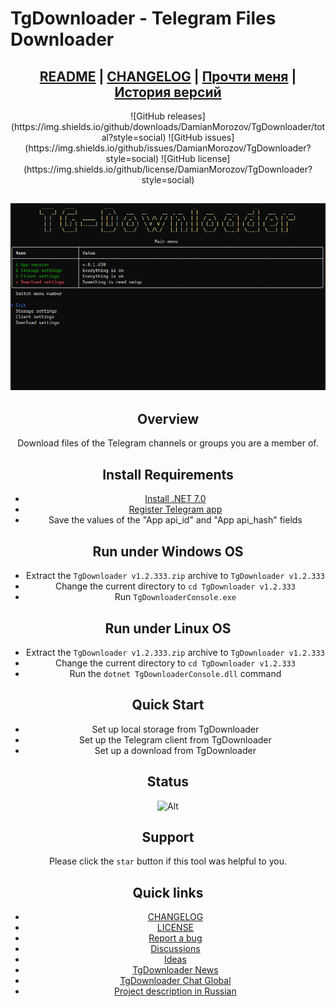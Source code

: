 ﻿# TgDownloader - Telegram Files Downloader

## <div align="center"><b><a href="README.md">README</a> | <a href="CHANGELOG.md">CHANGELOG</a> | <a href="README-RUS.md">Прочти меня</a> | <a href="CHANGELOG-RUS.md">История версий</a></b></div>

<div align="center">
	![GitHub releases](https://img.shields.io/github/downloads/DamianMorozov/TgDownloader/total?style=social)
	![GitHub issues](https://img.shields.io/github/issues/DamianMorozov/TgDownloader?style=social)
	![GitHub license](https://img.shields.io/github/license/DamianMorozov/TgDownloader?style=social)
<div>

## <p align="center"><img src="Assets/Main_menu.png"></p>

## Overview
Download files of the Telegram channels or groups you are a member of.

## Install Requirements
- [Install .NET 7.0](https://dotnet.microsoft.com/download/dotnet/7.0)
- [Register Telegram app](https://my.telegram.org/apps/)
- Save the values of the "App api_id" and "App api_hash" fields

## Run under Windows OS
- Extract the `TgDownloader v1.2.333.zip` archive to `TgDownloader v1.2.333`
- Change the current directory to `cd TgDownloader v1.2.333`
- Run `TgDownloaderConsole.exe`

## Run under Linux OS
- Extract the `TgDownloader v1.2.333.zip` archive to `TgDownloader v1.2.333`
- Change the current directory to `cd TgDownloader v1.2.333`
- Run the `dotnet TgDownloaderConsole.dll` command

## Quick Start
- Set up local storage from TgDownloader
- Set up the Telegram client from TgDownloader
- Set up a download from TgDownloader

## Status
![Alt](https://repobeats.axiom.co/api/embed/c14de41002f34b22bb5ad579995904aa375930d2.svg "Repobeats analytics image")

## Support
Please click the `star` button if this tool was helpful to you.

## Quick links
- [CHANGELOG](CHANGELOG.md)
- [LICENSE](LICENSE.md)
- [Report a bug](https://github.com/DamianMorozov/TgDownloader/issues)
- [Discussions](https://github.com/DamianMorozov/TgDownloader/discussions)
- [Ideas](https://github.com/DamianMorozov/TgDownloader/discussions/categories/ideas)
- [TgDownloader News](https://t.me/TgDownloader)
- [TgDownloader Chat Global](https://t.me/TgDownloaderChat)
- [Project description in Russian](README-RUS.md)
